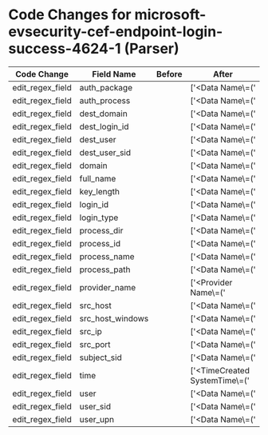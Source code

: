 # Code Changes for microsoft-evsecurity-cef-endpoint-login-success-4624-1 (Parser)

| Code Change | Field Name | Before | After |
|-------------|------------|--------|-------|
| edit_regex_field | auth_package |  | ['<Data Name\\=(\'|")AuthenticationPackageName(\'|")>({auth_package}[^<]+)<'] |
| edit_regex_field | auth_process |  | ['<Data Name\\=(\'|")LogonProcessName(\'|")>({auth_process}[^\s<]+)'] |
| edit_regex_field | dest_domain |  | ['<Data Name\\=(\'|")TargetDomainName(\'|")>({dest_domain}[^<]+)<'] |
| edit_regex_field | dest_login_id |  | ['<Data Name\\=(\'|")TargetLogonId(\'|")>({dest_login_id}[^<]+)<'] |
| edit_regex_field | dest_user |  | ['<Data Name\\=(\'|")TargetUserName(\'|")>(SYSTEM|({dest_user}[^<]+))<'] |
| edit_regex_field | dest_user_sid |  | ['<Data Name\\=(\'|")TargetUserSid(\'|")>({dest_user_sid}[^<]+)<'] |
| edit_regex_field | domain |  | ['<Data Name\\=(\'|")SubjectDomainName(\'|")>(-|({domain}.+?))<', '<Data Name\\=(\'|")SubjectUserName(\'|")>(-|({user_upn}([A-Za-z0-9]+[!#$%&\'+\/=?^_`~.\-])*[A-Za-z0-9]+@({domain}[^\]\s"\\,;\|]+(\.[^\]\s"\\,;\|]+)?))|({full_name}[^\s<]+\s[^<]+)|(SYSTEM|({user}[\w\.\-\!\#\^\~]{1,40}\$?)))<\/Data>'] |
| edit_regex_field | full_name |  | ['<Data Name\\=(\'|")SubjectUserName(\'|")>(-|({user_upn}([A-Za-z0-9]+[!#$%&\'+\/=?^_`~.\-])*[A-Za-z0-9]+@({domain}[^\]\s"\\,;\|]+(\.[^\]\s"\\,;\|]+)?))|({full_name}[^\s<]+\s[^<]+)|(SYSTEM|({user}[\w\.\-\!\#\^\~]{1,40}\$?)))<\/Data>'] |
| edit_regex_field | key_length |  | ['<Data Name\\=(\'|")KeyLength(\'|")>({key_length}\d+)</Data>'] |
| edit_regex_field | login_id |  | ['<Data Name\\=(\'|")SubjectLogonId(\'|")>(-|({login_id}.+?))<'] |
| edit_regex_field | login_type |  | ['<Data Name\\=(\'|")LogonType(\'|")>({login_type}\d+)<'] |
| edit_regex_field | process_dir |  | ['<Data Name\\=(\'|")ProcessName(\'|")>(-|({process_path}({process_dir}[^<>]*?[\\\/]+)?({process_name}[^<>\\\/]+)))<'] |
| edit_regex_field | process_id |  | ['<Data Name\\=(\'|")ProcessId(\'|")>({process_id}[^<]+?)\s*<', '<Execution ProcessID\\=(\'|")({process_id}[^\'\"]+)'] |
| edit_regex_field | process_name |  | ['<Data Name\\=(\'|")ProcessName(\'|")>(-|({process_path}({process_dir}[^<>]*?[\\\/]+)?({process_name}[^<>\\\/]+)))<'] |
| edit_regex_field | process_path |  | ['<Data Name\\=(\'|")ProcessName(\'|")>(-|({process_path}({process_dir}[^<>]*?[\\\/]+)?({process_name}[^<>\\\/]+)))<'] |
| edit_regex_field | provider_name |  | ['<Provider Name\\=(\'|")({provider_name}[^\'\"]+)'] |
| edit_regex_field | src_host |  | ['<Data Name\\=(\'|")WorkstationName(\'|")>([A-Fa-f:\d.]+|-|({src_host}[^<]+))<'] |
| edit_regex_field | src_host_windows |  | ['<Data Name\\=(\'|")WorkstationName(\'|")>([A-Fa-f:\d.]+|-|({src_host_windows}[^<]+))</Data>'] |
| edit_regex_field | src_ip |  | ['<Data Name\\=(\'|")IpAddress(\'|")[^<>]*?>(-|({src_ip}((([0-9a-fA-F.]{0,4}):{1,2}){1,7}([0-9a-fA-F]){0,4})|(((25[0-5]|(2[0-4]|1\d|[0-9]|)\d)\.?\b){4}))(:({src_port}\d+))?)'] |
| edit_regex_field | src_port |  | ['<Data Name\\=(\'|")IpAddress(\'|")[^<>]*?>(-|({src_ip}((([0-9a-fA-F.]{0,4}):{1,2}){1,7}([0-9a-fA-F]){0,4})|(((25[0-5]|(2[0-4]|1\d|[0-9]|)\d)\.?\b){4}))(:({src_port}\d+))?)'] |
| edit_regex_field | subject_sid |  | ['<Data Name\\=(\'|")SubjectUserSid(\'|")>({subject_sid}[^<]+)</Data>'] |
| edit_regex_field | time |  | ['<TimeCreated SystemTime\\=(\'|")({time}\d\d\d\d-\d\d-\d\dT\d\d:\d\d:\d\d\.\d{3})'] |
| edit_regex_field | user |  | ['<Data Name\\=(\'|")SubjectUserName(\'|")>(-|({user_upn}([A-Za-z0-9]+[!#$%&\'+\/=?^_`~.\-])*[A-Za-z0-9]+@({domain}[^\]\s"\\,;\|]+(\.[^\]\s"\\,;\|]+)?))|({full_name}[^\s<]+\s[^<]+)|(SYSTEM|({user}[\w\.\-\!\#\^\~]{1,40}\$?)))<\/Data>'] |
| edit_regex_field | user_sid |  | ['<Data Name\\=(\'|")SubjectUserSid(\'|")>(-|({user_sid}.+?))<'] |
| edit_regex_field | user_upn |  | ['<Data Name\\=(\'|")SubjectUserName(\'|")>(-|({user_upn}([A-Za-z0-9]+[!#$%&\'+\/=?^_`~.\-])*[A-Za-z0-9]+@({domain}[^\]\s"\\,;\|]+(\.[^\]\s"\\,;\|]+)?))|({full_name}[^\s<]+\s[^<]+)|(SYSTEM|({user}[\w\.\-\!\#\^\~]{1,40}\$?)))<\/Data>'] |
